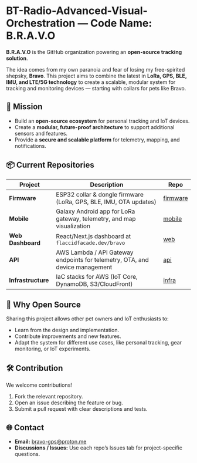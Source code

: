 # BT-Radio-Advanced-Visual-Orchestration — Code Name: B.R.A.V.O

**B.R.A.V.O** is the GitHub organization powering an **open-source tracking solution**.

The idea comes from my own paranoia and fear of losing my free-spirited shepsky, **Bravo**. This project aims to combine the latest in **LoRa, GPS, BLE, IMU, and LTE/5G technology** to create a scalable, modular system for tracking and monitoring devices — starting with collars for pets like Bravo.


## 🚀 Mission

* Build an **open-source ecosystem** for personal tracking and IoT devices.
* Create a **modular, future-proof architecture** to support additional sensors and features.
* Provide a **secure and scalable platform** for telemetry, mapping, and notifications.


## 📦 Current Repositories

| Project            | Description                                                                  | Repo                                                                           |
| ------------------ | ---------------------------------------------------------------------------- | ------------------------------------------------------------------------------ |
| **Firmware**       | ESP32 collar & dongle firmware (LoRa, GPS, BLE, IMU, OTA updates)            | [firmware](https://github.com/BT-Radio-Advanced-Visual-Orchestration/firmware) |
| **Mobile**         | Galaxy Android app for LoRa gateway, telemetry, and map visualization        | [mobile](https://github.com/BT-Radio-Advanced-Visual-Orchestration/mobile)     |
| **Web Dashboard**  | React/Next.js dashboard at `flaccidfacade.dev/bravo`                         | [web](https://github.com/BT-Radio-Advanced-Visual-Orchestration/web)           |
| **API**            | AWS Lambda / API Gateway endpoints for telemetry, OTA, and device management | [api](https://github.com/BT-Radio-Advanced-Visual-Orchestration/api)           |
| **Infrastructure** | IaC stacks for AWS (IoT Core, DynamoDB, S3/CloudFront)                       | [infra](https://github.com/BT-Radio-Advanced-Visual-Orchestration/infra)       |


## 💖 Why Open Source

Sharing this project allows other pet owners and IoT enthusiasts to:

* Learn from the design and implementation.
* Contribute improvements and new features.
* Adapt the system for different use cases, like personal tracking, gear monitoring, or IoT experiments.


## 🛠 Contribution

We welcome contributions!

1. Fork the relevant repository.
2. Open an issue describing the feature or bug.
3. Submit a pull request with clear descriptions and tests.


## 🌐 Contact

* **Email:** [bravo-gps@proton.me](mailto:bravo-gps@proton.me)
* **Discussions / Issues:** Use each repo’s Issues tab for project-specific questions.


